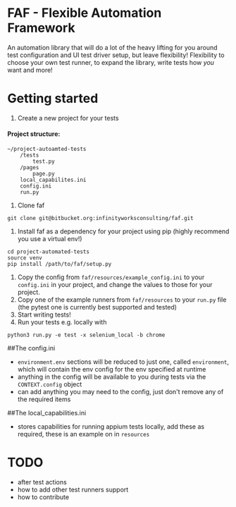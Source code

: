 # FAF - Flexible Automation Framework
An automation library that will do a lot of the heavy lifting for you around test configuration and UI test driver setup, but leave flexibility!
Flexibility to choose your own test runner, to expand the library, write tests how *you* want and more!
# Getting started
1. Create a new project for your tests
#### Project structure:
```
~/project-autoamted-tests
    /tests
        test.py
    /pages
        page.py
    local_capabilites.ini
    config.ini
    run.py
```

1. Clone faf
```
git clone git@bitbucket.org:infinityworksconsulting/faf.git
```
1. Install faf as a dependency for your project using pip (highly recommend you use a virtual env!)
```
cd project-automated-tests
source venv
pip install /path/to/faf/setup.py
```
1. Copy the config from `faf/resources/example_config.ini` to your `config.ini` in your project, and change the values to those for your project.
1. Copy one of the example runners from `faf/resources` to your `run.py` file (the pytest one is currently best supported and tested)
1. Start writing tests!
1. Run your tests e.g. locally with
```
python3 run.py -e test -x selenium_local -b chrome   
```
    
##The config.ini
* `environment.env` sections will be reduced to just one, called `environment`, which will contain the env config for the env specified at runtime
* anything in the config will be available to you during tests via the `CONTEXT.config` object
* can add anything you may need to the config, just don't remove any of the required items

##The local_capabilities.ini
* stores capabilities for running appium tests locally, add these as required, these is an example on in `resources`

# TODO

* after test actions
* how to add other test runners support
* how to contribute
    
